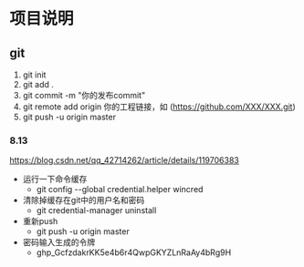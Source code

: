 # 项目说明

## git

1. git init
2. git add .
3. git commit -m "你的发布commit"
4. git remote add origin 你的工程链接，如 (https://github.com/XXX/XXX.git)
5. git push -u origin master

### 8.13

https://blog.csdn.net/qq_42714262/article/details/119706383

* 运行一下命令缓存
  * git config --global credential.helper wincred
* 清除掉缓存在git中的用户名和密码
  * git credential-manager uninstall
* 重新push
  * git push -u origin master
* 密码输入生成的令牌
  * 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
